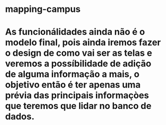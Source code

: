 # mapping-campus
# As funcionálidades ainda não é o modelo final, pois ainda iremos fazer o design de como vai ser as telas e veremos a possíbilidade de adição de alguma informação a mais, o objetivo então é ter apenas uma prévia das principais informaçòes que teremos que lidar no banco de dados.